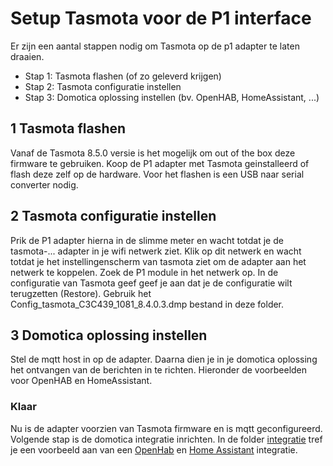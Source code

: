 # Setup Tasmota voor de P1 interface
Er zijn een aantal stappen nodig om Tasmota op de p1 adapter te laten draaien.
- Stap 1: Tasmota flashen (of zo geleverd krijgen)
- Stap 2: Tasmota configuratie instellen
- Stap 3: Domotica oplossing instellen (bv. OpenHAB, HomeAssistant, ...)

## 1 Tasmota flashen
Vanaf de Tasmota 8.5.0 versie is het mogelijk om out of the box deze firmware te gebruiken. Koop de P1 adapter met Tasmota geinstalleerd of flash deze zelf op de hardware. Voor het flashen is een USB naar serial converter nodig.

## 2 Tasmota configuratie instellen
Prik de P1 adapter hierna in de slimme meter en wacht totdat je de tasmota-... adapter in je wifi netwerk ziet.
Klik op dit netwerk en wacht totdat je het instellingenscherm van tasmota ziet om de adapter aan het netwerk te koppelen.
Zoek de P1 module in het netwerk op.
In de configuratie van Tasmota geef geef je aan dat je de configuratie wilt terugzetten (Restore).
Gebruik het Config_tasmota_C3C439_1081_8.4.0.3.dmp bestand in deze folder.

## 3 Domotica oplossing instellen 
Stel de mqtt host in op de adapter.
Daarna dien je in je domotica oplossing het ontvangen van de berichten in te richten. Hieronder de voorbeelden voor OpenHAB en HomeAssistant.

### Klaar
Nu is de adapter voorzien van Tasmota firmware en is mqtt geconfigureerd. Volgende stap is de domotica integratie inrichten. In de folder [integratie](../integratie) tref je een voorbeeld aan van een [OpenHab](../../integratie/openhab/README.md) en [Home Assistant](../../integratie/home_assistant/README.md) integratie.